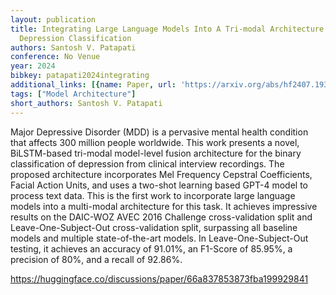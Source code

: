 ```yaml
---
layout: publication
title: Integrating Large Language Models Into A Tri-modal Architecture For Automated
  Depression Classification
authors: Santosh V. Patapati
conference: No Venue
year: 2024
bibkey: patapati2024integrating
additional_links: [{name: Paper, url: 'https://arxiv.org/abs/hf2407.19340'}]
tags: ["Model Architecture"]
short_authors: Santosh V. Patapati
---
```

Major Depressive Disorder (MDD) is a pervasive mental health condition that affects 300 million people worldwide. This work presents a novel, BiLSTM-based tri-modal model-level fusion architecture for the binary classification of depression from clinical interview recordings. The proposed architecture incorporates Mel Frequency Cepstral Coefficients, Facial Action Units, and uses a two-shot learning based GPT-4 model to process text data. This is the first work to incorporate large language models into a multi-modal architecture for this task. It achieves impressive results on the DAIC-WOZ AVEC 2016 Challenge cross-validation split and Leave-One-Subject-Out cross-validation split, surpassing all baseline models and multiple state-of-the-art models. In Leave-One-Subject-Out testing, it achieves an accuracy of 91.01%, an F1-Score of 85.95%, a precision of 80%, and a recall of 92.86%.

https://huggingface.co/discussions/paper/66a837853873fba199929841